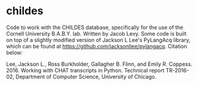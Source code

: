 # childes

Code to work with the CHILDES database, specifically for the use of the Cornell University B.A.B.Y. lab. Written by Jacob Levy. Some code is built on top of a slightly modified version of Jackson L Lee's PyLangAcq library, which can be found at https://github.com/jacksonllee/pylangacq. Citation below:

Lee, Jackson L., Ross Burkholder, Gallagher B. Flinn, and Emily R. Coppess. 2016. Working with CHAT transcripts in Python. Technical report TR-2016-02, Department of Computer Science, University of Chicago.
